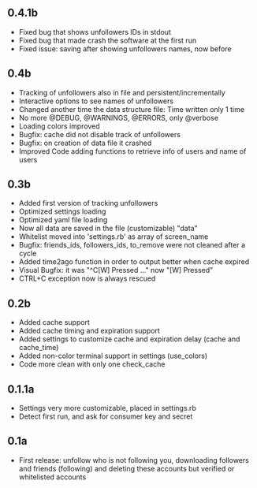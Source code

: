 0.4.1b
---

* Fixed bug that shows unfollowers IDs in stdout
* Fixed bug that made crash the software at the first run
* Fixed issue: saving after showing unfollowers names, now before

0.4b
---

* Tracking of unfollowers also in file and persistent/incrementally
* Interactive options to see names of unfollowers
* Changed another time the data structure file: Time written only 1 time
* No more @DEBUG, @WARNINGS, @ERRORS, only @verbose
* Loading colors improved
* Bugfix: cache did not disable track of unfollowers
* Bugfix: on creation of data file it crashed
* Improved Code adding functions to retrieve info of users and name of users

0.3b
---

* Added first version of tracking unfollowers
* Optimized settings loading
* Optimized yaml file loading
* Now all data are saved in the file (customizable) "data"
* Whitelist moved into 'settings.rb' as array of screen_name
* Bugfix: friends_ids, followers_ids, to_remove were not cleaned after a cycle
* Added time2ago function in order to output better when cache expired
* Visual Bugfix: it was "^C[W] Pressed ..." now "[W] Pressed"
* CTRL+C exception now is always rescued

0.2b
---

* Added cache support
* Added cache timing and expiration support
* Added settings to customize cache and expiration delay (cache and cache_time)
* Added non-color terminal support in settings (use_colors)
* Code more clean with only one check_cache

0.1.1a
---

* Settings very more customizable, placed in settings.rb
* Detect first run, and ask for consumer key and secret

0.1a
---

* First release: unfollow who is not following you, downloading followers and friends (following) and deleting these accounts but verified or whitelisted accounts
